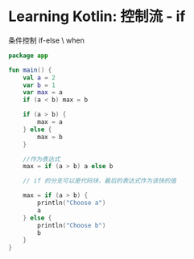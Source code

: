 # Learning Kotlin: 控制流 - if

条件控制 if-else \ when

```kotlin
package app

fun main() {
    val a = 2
    var b = 1
    var max = a
    if (a < b) max = b

    if (a > b) {
        max = a
    } else {
        max = b
    }

    //作为表达式
    max = if (a > b) a else b

    // if 的分支可以是代码块，最后的表达式作为该快的值

    max = if (a > b) {
        println("Choose a")
        a
    } else {
        println("Choose b")
        b
    }
}
```

